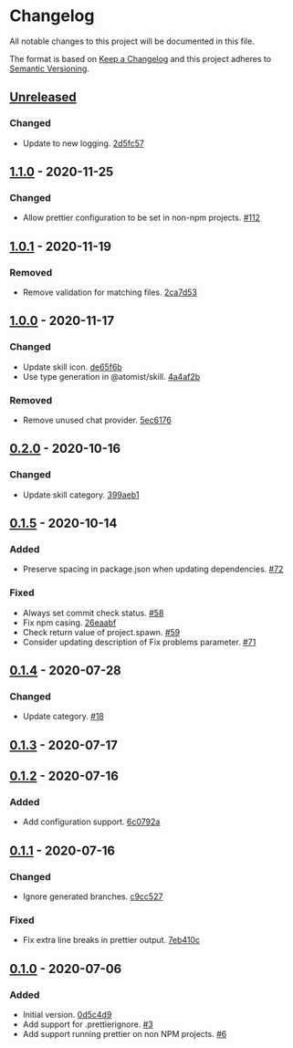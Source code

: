 # Changelog

All notable changes to this project will be documented in this file.

The format is based on [Keep a Changelog](http://keepachangelog.com/)
and this project adheres to [Semantic Versioning](http://semver.org/).

## [Unreleased](https://github.com/atomist-skills/prettier-skill/compare/1.1.0...HEAD)

### Changed

-   Update to new logging. [2d5fc57](https://github.com/atomist-skills/prettier-skill/commit/2d5fc577749a440d4103f3cc6e7084449edcfcc9)

## [1.1.0](https://github.com/atomist-skills/prettier-skill/compare/1.0.1...1.1.0) - 2020-11-25

### Changed

-   Allow prettier configuration to be set in non-npm projects. [#112](https://github.com/atomist-skills/prettier-skill/issues/112)

## [1.0.1](https://github.com/atomist-skills/prettier-skill/compare/1.0.0...1.0.1) - 2020-11-19

### Removed

-   Remove validation for matching files. [2ca7d53](https://github.com/atomist-skills/prettier-skill/commit/2ca7d53fcdddab72062bb0b495fd4270d7103056)

## [1.0.0](https://github.com/atomist-skills/prettier-skill/compare/0.2.0...1.0.0) - 2020-11-17

### Changed

-   Update skill icon. [de65f6b](https://github.com/atomist-skills/prettier-skill/commit/de65f6bf7a87268b4830dd40fe36e0303e1f9e5b)
-   Use type generation in @atomist/skill. [4a4af2b](https://github.com/atomist-skills/prettier-skill/commit/4a4af2bde91a0edc09db73419467f1884f14c48e)

### Removed

-   Remove unused chat provider. [5ec6176](https://github.com/atomist-skills/prettier-skill/commit/5ec6176be792784225e4bc6081bd595b1bc3a3b9)

## [0.2.0](https://github.com/atomist-skills/prettier-skill/compare/0.1.5...0.2.0) - 2020-10-16

### Changed

-   Update skill category. [399aeb1](https://github.com/atomist-skills/prettier-skill/commit/399aeb16840d14049988e5dbeea14bb57d5dcfa9)

## [0.1.5](https://github.com/atomist-skills/prettier-skill/compare/0.1.4...0.1.5) - 2020-10-14

### Added

-   Preserve spacing in package.json when updating dependencies. [#72](https://github.com/atomist-skills/prettier-skill/issues/72)

### Fixed

-   Always set commit check status. [#58](https://github.com/atomist-skills/prettier-skill/issues/58)
-   Fix npm casing. [26eaabf](https://github.com/atomist-skills/prettier-skill/commit/26eaabfd54f1d03d875db7f3c115993651516a43)
-   Check return value of project.spawn. [#59](https://github.com/atomist-skills/prettier-skill/issues/59)
-   Consider updating description of Fix problems parameter. [#71](https://github.com/atomist-skills/prettier-skill/issues/71)

## [0.1.4](https://github.com/atomist-skills/prettier-skill/compare/0.1.3...0.1.4) - 2020-07-28

### Changed

-   Update category. [#18](https://github.com/atomist-skills/prettier-skill/issues/18)

## [0.1.3](https://github.com/atomist-skills/prettier-skill/compare/0.1.2...0.1.3) - 2020-07-17

## [0.1.2](https://github.com/atomist-skills/prettier-skill/compare/0.1.1...0.1.2) - 2020-07-16

### Added

-   Add configuration support. [6c0792a](https://github.com/atomist-skills/prettier-skill/commit/6c0792a02df9813a584c74e70fffe6803d7eee88)

## [0.1.1](https://github.com/atomist-skills/prettier-skill/compare/0.1.0...0.1.1) - 2020-07-16

### Changed

-   Ignore generated branches. [c9cc527](https://github.com/atomist-skills/prettier-skill/commit/c9cc527ee9958b942c976567b623d1125bc95b25)

### Fixed

-   Fix extra line breaks in prettier output. [7eb410c](https://github.com/atomist-skills/prettier-skill/commit/7eb410c21cf185d46b249a0ea8b97c82322c4e07)

## [0.1.0](https://github.com/atomist-skills/prettier-skill/tree/0.1.0) - 2020-07-06

### Added

-   Initial version. [0d5c4d9](https://github.com/atomist-skills/prettier-skill/commit/0d5c4d90acb24e3b8bcf5c7438d71178eeb770bc)
-   Add support for .prettierignore. [#3](https://github.com/atomist-skills/prettier-skill/issues/3)
-   Add support running prettier on non NPM projects. [#6](https://github.com/atomist-skills/prettier-skill/issues/6)

